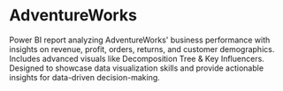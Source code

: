 # AdventureWorks
Power BI report analyzing AdventureWorks' business performance with insights on revenue, profit, orders, returns, and customer demographics. Includes advanced visuals like Decomposition Tree &amp; Key Influencers. Designed to showcase data visualization skills and provide actionable insights for data-driven decision-making.
